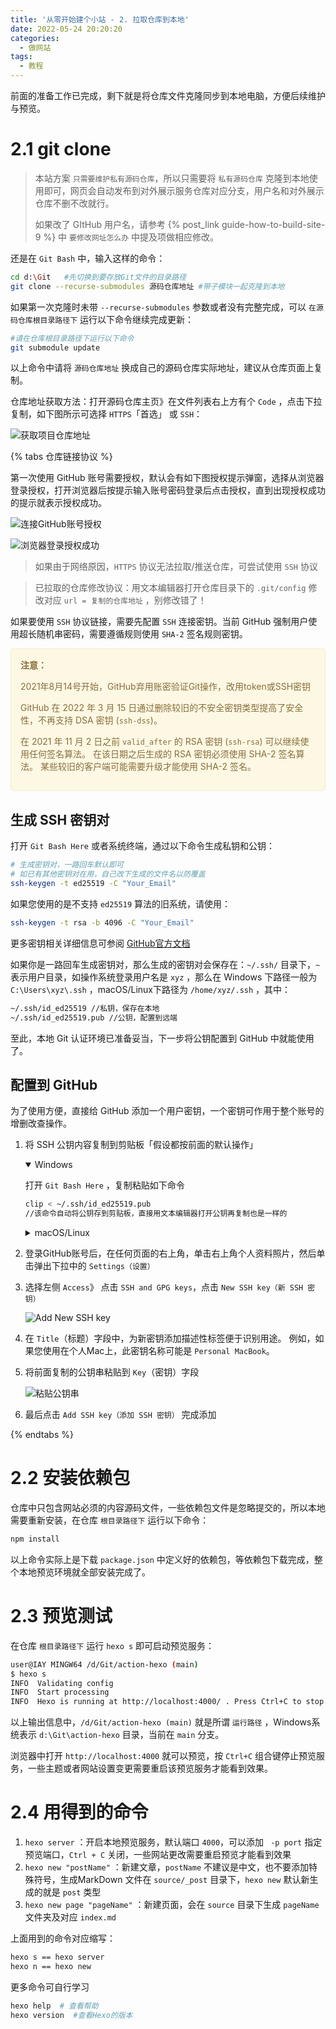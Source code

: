 ```yaml
---
title: '从零开始建个小站 - 2. 拉取仓库到本地'
date: 2022-05-24 20:20:20
categories:
  - 做网站
tags:
  - 教程
---
```

前面的准备工作已完成，剩下就是将仓库文件克隆同步到本地电脑，方便后续维护与预览。
<!-- more -->
# 2.1 git clone

> 本站方案 `只需要维护私有源码仓库`，所以只需要将 `私有源码仓库` 克隆到本地使用即可，网页会自动发布到对外展示服务仓库对应分支，用户名和对外展示仓库不删不改就行。
>
> 如果改了 GItHub 用户名，请参考 {% post_link guide-how-to-build-site-9 %} 中 `要修改网址怎么办` 中提及项做相应修改。

还是在 `Git Bash` 中，输入这样的命令：
```bash
cd d:\Git   #先切换到要存放Git文件的目录路径
git clone --recurse-submodules 源码仓库地址 #带子模块一起克隆到本地
```

如果第一次克隆时未带 `--recurse-submodules` 参数或者没有完整完成，可以 `在源码仓库根目录路径下` 运行以下命令继续完成更新：
```bash
#请在仓库根目录路径下运行以下命令
git submodule update
```

以上命令中请将 `源码仓库地址` 换成自己的源码仓库实际地址，建议从仓库页面上复制。

仓库地址获取方法：打开源码仓库主页》在文件列表右上方有个 `Code` ，点击下拉复制，如下图所示可选择 `HTTPS`「首选」 或 `SSH`：

![获取项目仓库地址](https://cdn.jsdelivr.net/gh/828767/static/images/github_clone_https_url.png)

{% tabs 仓库链接协议 %}
<!-- tab HTTPS -->

第一次使用 GitHub 账号需要授权，默认会有如下图授权提示弹窗，选择从浏览器登录授权，打开浏览器后按提示输入账号密码登录后点击授权，直到出现授权成功的提示就表示授权成功。

![连接GitHub账号授权](https://cdn.jsdelivr.net/gh/828767/static/images/github-auth-connect.png)

![浏览器登录授权成功](https://cdn.jsdelivr.net/gh/828767/static/images/git-repo-authentication.jpg)

> 如果由于网络原因，`HTTPS` 协议无法拉取/推送仓库，可尝试使用 `SSH` 协议

> 已拉取的仓库修改协议：用文本编辑器打开仓库目录下的 `.git/config` 修改对应 `url = 复制的仓库地址` ，别修改错了！

<!-- endtab -->

<!-- tab SSH -->
如果要使用 `SSH` 协议链接，需要先配置 `SSH` 连接密钥。当前 GitHub 强制用户使用超长随机串密码，需要遵循规则使用 `SHA-2` 签名规则密钥。

<div style="padding: 15px; border: 1px solid transparent; border-color: transparent; margin-bottom: 20px; border-radius: 4px; color: #8a6d3b;; background-color: #fcf8e3; border-color: #faebcc;">
<strong>注意：</strong> 
<p>2021年8月14号开始，GitHub弃用账密验证Git操作，改用token或SSH密钥</p>
<p>GitHub 在 2022 年 3 月 15 日通过删除较旧的不安全密钥类型提高了安全性，不再支持 DSA 密钥 (<code>ssh-dss</code>)。</p>
<p>在 2021 年 11 月 2 日之前 <code>valid_after</code> 的 RSA 密钥 (<code>ssh-rsa</code>) 可以继续使用任何签名算法。 在该日期之后生成的 RSA 密钥必须使用 SHA-2 签名算法。 某些较旧的客户端可能需要升级才能使用 SHA-2 签名。</p></div>

## 生成 SSH 密钥对
打开 `Git Bash Here` 或者系统终端，通过以下命令生成私钥和公钥：

```bash
# 生成密钥对，一路回车默认即可
# 如已有其他密钥对在用，自己改下生成的文件名以防覆盖
ssh-keygen -t ed25519 -C "Your_Email"
```

如果您使用的是不支持 `ed25519` 算法的旧系统，请使用：
```bash
ssh-keygen -t rsa -b 4096 -C "Your_Email"
```
更多密钥相关详细信息可参阅 [GitHub官方文档](https://docs.github.com/cn/authentication/connecting-to-github-with-ssh/generating-a-new-ssh-key-and-adding-it-to-the-ssh-agent)

如果你是一路回车生成密钥对，那么生成的密钥对会保存在：`~/.ssh/` 目录下，`~` 表示用户目录，如操作系统登录用户名是 `xyz` ，那么在 Windows 下路径一般为 `C:\Users\xyz\.ssh` ，macOS/Linux下路径为 `/home/xyz/.ssh` ，其中：
```bash
~/.ssh/id_ed25519 //私钥，保存在本地
~/.ssh/id_ed25519.pub //公钥，配置到远端
```

至此，本地 Git 认证环境已准备妥当，下一步将公钥配置到 GitHub 中就能使用了。

## 配置到 GitHub
为了使用方便，直接给 GitHub 添加一个用户密钥，一个密钥可作用于整个账号的增删改查操作。

1. 将 SSH 公钥内容复制到剪贴板「假设都按前面的默认操作」
    <details open><summary>Windows</summary>

    打开 `Git Bash Here` ，复制粘贴如下命令
    ```bash
    clip < ~/.ssh/id_ed25519.pub
    //该命令自动将公钥存到剪贴板，直接用文本编辑器打开公钥再复制也是一样的
    ```

    </details>
    <details><summary>macOS/Linux</summary>

    打开 `Terminal`（终端），复制粘贴如下命令：
    ```bash
    cat ~/.ssh/id_ed25519.pub
    // 执行完将打印出来的公钥内容完整复制待用
    ```

    </details>

2.  登录GitHub账号后，在任何页面的右上角，单击右上角个人资料照片，然后单击弹出下拉中的 `Settings（设置）`

3. 选择左侧 `Access`》 点击 `SSH and GPG keys`，点击 `New SSH key（新 SSH 密钥）`
    
    ![Add New SSH key](https://cdn.jsdelivr.net/gh/828767/static/images/github_set_access_new_ssh.png)

4. 在 `Title`（标题）字段中，为新密钥添加描述性标签便于识别用途。 例如，如果您使用在个人Mac上，此密钥名称可能是 `Personal MacBook`。

5. 将前面复制的公钥串粘贴到 `Key`（密钥）字段
    
    ![粘贴公钥串](https://docs.github.com/assets/cb-24796/images/help/settings/ssh-key-paste.png)

6. 最后点击 `Add SSH key（添加 SSH 密钥）` 完成添加

<!-- endtab -->
{% endtabs %}

# 2.2 安装依赖包
仓库中只包含网站必须的内容源码文件，一些依赖包文件是忽略提交的，所以本地需要重新安装，在仓库 `根目录路径下` 运行以下命令：
```bash
npm install
```

以上命令实际上是下载 `package.json` 中定义好的依赖包，等依赖包下载完成，整个本地预览环境就全部安装完成了。


# 2.3 预览测试
在仓库 `根目录路径下` 运行 `hexo s` 即可启动预览服务：
```bash
user@IAY MINGW64 /d/Git/action-hexo (main)
$ hexo s
INFO  Validating config
INFO  Start processing
INFO  Hexo is running at http://localhost:4000/ . Press Ctrl+C to stop.
```
以上输出信息中，`/d/Git/action-hexo (main)` 就是所谓 `运行路径` ，Windows系统表示 `d:\Git\action-hexo` 目录，当前在 `main` 分支。

浏览器中打开 `http://localhost:4000` 就可以预览，按 `Ctrl+C` 组合键停止预览服务，一些主题或者网站设置变更需要重启该预览服务才能看到效果。

# 2.4 用得到的命令

1. `hexo server` ：开启本地预览服务，默认端口 `4000`，可以添加 ` -p port` 指定预览端口，`Ctrl + C` 关闭，一些网站更改需要重启预览才能看到效果
2. `hexo new "postName"` ：新建文章，`postName` 不建议是中文，也不要添加特殊符号，生成MarkDown 文件在 `source/_post` 目录下，`hexo new` 默认新生成的就是 `post` 类型
3. `hexo new page "pageName"` ：新建页面，会在 `source` 目录下生成 `pageName` 文件夹及对应 `index.md`

上面用到的命令对应缩写：
```bash
hexo s == hexo server
hexo n == hexo new
```

更多命令可自行学习
```bash
hexo help  # 查看帮助
hexo version  #查看Hexo的版本
```
